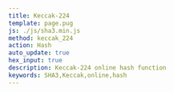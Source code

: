 ```yaml
---
title: Keccak-224
template: page.pug
js: ./js/sha3.min.js
method: keccak_224
action: Hash
auto_update: true
hex_input: true
description: Keccak-224 online hash function
keywords: SHA3,Keccak,online,hash
---
```

